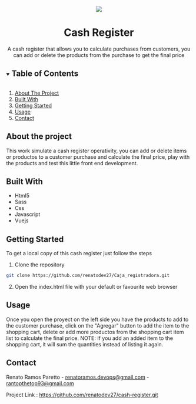 
<div align="center">
  <img src="https://user-images.githubusercontent.com/73003319/134844936-5564d874-d4f3-453e-b5e8-29e541e02222.png">
  <h1>Cash Register</h1>
  <label>A cash register that allows you to calculate purchases from customers, you can add or delete the products from the purchase to get the final price</label>
</div>

<details open="open">
  <summary><h2 style="display: inline-block">Table of Contents</h2></summary>
  <ol>
    <li> <a href="#about-the-project">About The Project</a> </li>
    <li> <a href="#built-with">Built With</a></li>
    <li> <a href="#getting-started">Getting Started</a> </li>
    <li> <a href="#usage">Usage</a> </li>
    <li><a href="#contact">Contact</a></li>
  </ol>
</details>

## About the project

This work simulate a cash register operativity, you can add or delete items or productos to a customer purchase and calculate the final price, play with the products and test this little front end development.

## Built With
- Html5
- Sass
- Css
- Javascript
- Vuejs

## Getting Started
To get a local copy of this cash register just follow the steps

1. Clone the repository

````sh
git clone https://github.com/renatodev27/Caja_registradora.git
````
2. Open the index.html file with your default or favourite web browser

## Usage
Once you open the proyect on the left side you have the products to add to the customer purchase, click on the "Agregar" button to add the item to the shopping cart, delete or add more productos from the shopping cart item list to calculate the final price.
NOTE: If you add an added item to the shopping cart, it will sum the quantities instead of listing it again.

## Contact

Renato Ramos Paretto - renatoramos.devops@gmail.com - rantopthetop93@gmail.com

Project Link : https://github.com/renatodev27/cash-register.git
